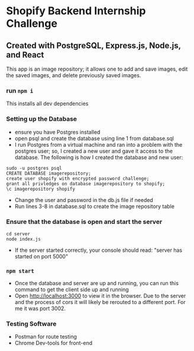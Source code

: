 # Shopify Backend Internship Challenge
## Created with PostgreSQL, Express.js, Node.js, and React

This app is an image repository; it allows one to add and save images, edit the saved images, and delete previously saved images.

### run `npm i` 
This installs all dev dependencies

### Setting up the Database
* ensure you have Postgres installed
* open psql and create the database using line 1 from database.sql
* I run Postgres from a virtual machine and ran into a problem with the postgres user; so, I created a new user and gave it access to the database. The following is how I created the database and new user:
```
sudo -u postgres psql
CREATE DATABASE imagerepository;
create user shopify with encrypted password challenge;
grant all privledges on database imagerepository to shopify;
\c imagerepository shopify
```
* Change the user and password in the db.js file if needed
* Run lines 3-8 in database.sql to create the image repository table

### Ensure that the database is open and start the server
```\
cd server
node index.js
```
* If the server started correctly, your console should read: "server has started on port 5000"

### `npm start`
* Once the database and server are up and running, you can run this command to get the client side up and running
* Open [http://localhost:3000](http://localhost:3000) to view it in the browser. Due to the server and the process of cors it will likely be rerouted to a different port. For me it was port 3002.

### Testing Software
* Postman for route testing
* Chrome Dev-tools for front-end

